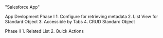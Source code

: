"Salesforce App" 

App Devlopment Phase I
	1.	Configure for retrieving metadata
	2.	List View for Standard Object
	3.	Accessible by Tabs
	4.  CRUD Standard Object

Phase II
	1. Related List
	2. Quick Actions 